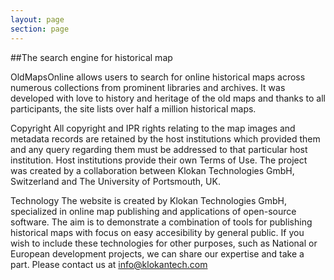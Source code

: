 ```yaml
---
layout: page
section: page
---
```


##The search engine for historical map

OldMapsOnline allows users to search for online historical maps across numerous collections from prominent libraries and archives. It was developed with love to history and heritage of the old maps and thanks to all participants, the site lists over half a million historical maps.

Copyright
All copyright and IPR rights relating to the map images and metadata records are retained by the host institutions which provided them and any query regarding them must be addressed to that particular host institution. Host institutions provide their own Terms of Use. The project was created by a collaboration between Klokan Technologies GmbH, Switzerland and The University of Portsmouth, UK. 

Technology
The website is created by Klokan Technologies GmbH, specialized in online map publishing and applications of open-source software. The aim is to demonstrate a combination of tools for publishing historical maps with focus on easy accesibility by general public. If you wish to include these technologies for other purposes, such as National or European development projects, we can share our expertise and take a part. Please contact us at info@klokantech.com  
